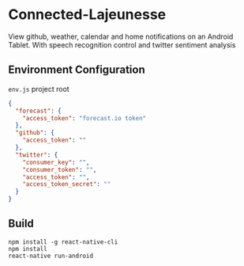 # Connected-Lajeunesse

View github, weather, calendar and home notifications on an Android Tablet. With speech recognition control and twitter sentiment analysis

## Environment Configuration
`env.js` project root
```json
{
  "forecast": {
    "access_token": "forecast.io token"
  },
  "github": {
    "access_token": ""
  },
  "twitter": {
    "consumer_key": "",
    "consumer_token": "",
    "access_token": "",
    "access_token_secret": ""
  }
}
```

## Build
```
npm install -g react-native-cli
npm install
react-native run-android
```
